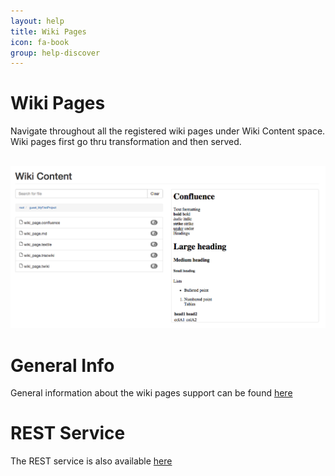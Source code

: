 ```yaml
---
layout: help
title: Wiki Pages
icon: fa-book
group: help-discover
---
```


Wiki Pages
===

Navigate throughout all the registered wiki pages under Wiki Content space. Wiki pages first go thru transformation and then served.


<br>
	<img class="img-responsive" src="/help/images/discover/discover_wiki.png"/>
<br>

General Info
=====

General information about the wiki pages support can be found [here](wiki_content.html)


REST Service
====

The REST service is also available [here](service_registry_wiki.html)